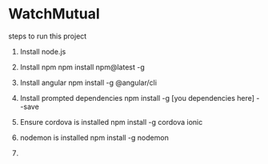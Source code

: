 # WatchMutual
steps to run this project
1. Install node.js 

2. Install npm
npm install npm@latest -g

3. Install angular
npm install -g @angular/cli

4. Install prompted dependencies
npm install -g [you dependencies here] --save

5. Ensure cordova is installed
npm install -g cordova ionic

6. nodemon is installed
npm install -g nodemon
7.
